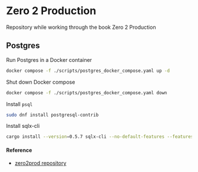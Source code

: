 # Zero 2 Production

Repository while working through the book Zero 2 Production




## Postgres

Run Postgres in a Docker container 

```sh
docker compose -f ./scripts/postgres_docker_compose.yaml up -d 
```

Shut down Docker compose 

```sh
docker compose -f ./scripts/postgres_docker_compose.yaml down
```

Install `psql`

```sh
sudo dnf install postgresql-contrib
```

Install sqlx-cli

```sh
cargo install --version=0.5.7 sqlx-cli --no-default-features --features postgres
```

#### Reference

- [zero2prod repository](https://github.com/LukeMathWalker/zero-to-production)
